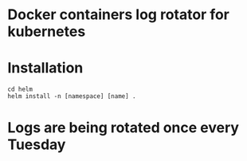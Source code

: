 # Docker containers log rotator for kubernetes

# Installation

```
cd helm
helm install -n [namespace] [name] .
```

# Logs are being rotated once every Tuesday